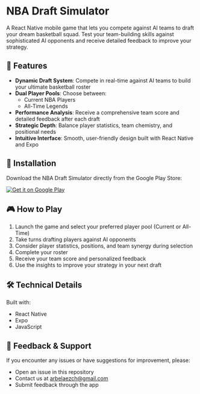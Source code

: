 # NBA Draft Simulator

A React Native mobile game that lets you compete against AI teams to draft your dream basketball squad. Test your team-building skills against sophisticated AI opponents and receive detailed feedback to improve your strategy.

## 🏀 Features

- **Dynamic Draft System**: Compete in real-time against AI teams to build your ultimate basketball roster
- **Dual Player Pools**: Choose between:
  - Current NBA Players
  - All-Time Legends
- **Performance Analysis**: Receive a comprehensive team score and detailed feedback after each draft
- **Strategic Depth**: Balance player statistics, team chemistry, and positional needs
- **Intuitive Interface**: Smooth, user-friendly design built with React Native and Expo

## 📱 Installation

Download the NBA Draft Simulator directly from the Google Play Store:

[![Get it on Google Play](https://play.google.com/intl/en_us/badges/static/images/badges/en_badge_web_generic.png)](https://play.google.com/store/apps/details?id=com.arbelaezch.nbadraftsimulator&hl=en&pli=1)

## 🎮 How to Play

1. Launch the game and select your preferred player pool (Current or All-Time)
2. Take turns drafting players against AI opponents
3. Consider player statistics, positions, and team synergy during selection
4. Complete your roster
5. Receive your team score and personalized feedback
6. Use the insights to improve your strategy in your next draft

## 🛠️ Technical Details

Built with:
- React Native
- Expo
- JavaScript

## 📝 Feedback & Support

If you encounter any issues or have suggestions for improvement, please:
- Open an issue in this repository
- Contact us at arbelaezch@gmail.com
- Submit feedback through the app
